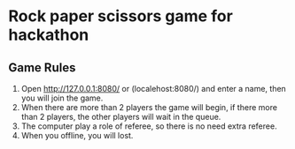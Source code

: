 # Rock paper scissors game for hackathon


## Game Rules

1. Open http://127.0.0.1:8080/ or  (localehost:8080/) and enter a name, then you will join the game.
2. When there are more than 2 players the game will begin, if there more than 2 players, the other players will wait in the queue.
3. The computer play a role of referee, so there is no need extra referee.
4. When you offline, you will lost.
